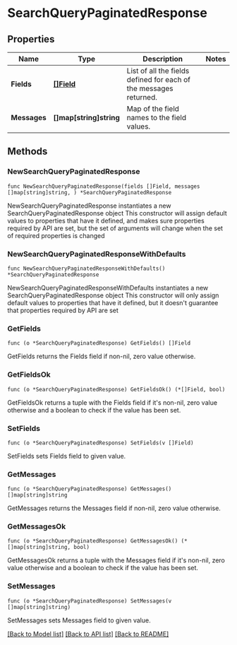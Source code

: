 # SearchQueryPaginatedResponse

## Properties

Name | Type | Description | Notes
------------ | ------------- | ------------- | -------------
**Fields** | [**[]Field**](Field.md) | List of all the fields defined for each of the messages returned. | 
**Messages** | **[]map[string]string** | Map of the field names to the field values. | 

## Methods

### NewSearchQueryPaginatedResponse

`func NewSearchQueryPaginatedResponse(fields []Field, messages []map[string]string, ) *SearchQueryPaginatedResponse`

NewSearchQueryPaginatedResponse instantiates a new SearchQueryPaginatedResponse object
This constructor will assign default values to properties that have it defined,
and makes sure properties required by API are set, but the set of arguments
will change when the set of required properties is changed

### NewSearchQueryPaginatedResponseWithDefaults

`func NewSearchQueryPaginatedResponseWithDefaults() *SearchQueryPaginatedResponse`

NewSearchQueryPaginatedResponseWithDefaults instantiates a new SearchQueryPaginatedResponse object
This constructor will only assign default values to properties that have it defined,
but it doesn't guarantee that properties required by API are set

### GetFields

`func (o *SearchQueryPaginatedResponse) GetFields() []Field`

GetFields returns the Fields field if non-nil, zero value otherwise.

### GetFieldsOk

`func (o *SearchQueryPaginatedResponse) GetFieldsOk() (*[]Field, bool)`

GetFieldsOk returns a tuple with the Fields field if it's non-nil, zero value otherwise
and a boolean to check if the value has been set.

### SetFields

`func (o *SearchQueryPaginatedResponse) SetFields(v []Field)`

SetFields sets Fields field to given value.


### GetMessages

`func (o *SearchQueryPaginatedResponse) GetMessages() []map[string]string`

GetMessages returns the Messages field if non-nil, zero value otherwise.

### GetMessagesOk

`func (o *SearchQueryPaginatedResponse) GetMessagesOk() (*[]map[string]string, bool)`

GetMessagesOk returns a tuple with the Messages field if it's non-nil, zero value otherwise
and a boolean to check if the value has been set.

### SetMessages

`func (o *SearchQueryPaginatedResponse) SetMessages(v []map[string]string)`

SetMessages sets Messages field to given value.



[[Back to Model list]](../README.md#documentation-for-models) [[Back to API list]](../README.md#documentation-for-api-endpoints) [[Back to README]](../README.md)


